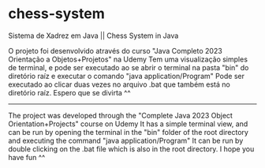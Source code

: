# chess-system
Sistema de Xadrez em Java || Chess System in Java 

O projeto foi desenvolvido através do curso "Java Completo 2023 Orientação a Objetos+Projetos" na Udemy
Tem uma visualização simples de terminal, e pode ser executado ao se abrir o terminal na pasta "bin" do diretório raíz e executar o comando "java application/Program"
Pode ser executado ao clicar duas vezes no arquivo .bat que também está no diretório raíz.
Espero que se divirta ^^

----------------------------------------------------------------------------------------------------------------------------------------------------------------------

The project was developed through the "Complete Java 2023 Object Orientation+Projects" course on Udemy
It has a simple terminal view, and can be run by opening the terminal in the "bin" folder of the root directory and executing the command "java application/Program"
It can be run by double clicking on the .bat file which is also in the root directory.
I hope you have fun ^^
